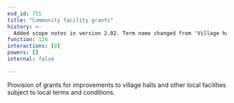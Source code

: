 ```yaml
---
esd_id: 755
title: "Community facility grants"
history: >-
  Added scope notes in version 2.02. Term name changed from 'Village halls (advice, grants etc.)' to 'Grants - community facilities' in version 3.00. Name changed to 'Community facility grants' in version 4.00.
function: 126
interactions: [8]
powers: []
internal: false

---
```


Provision of grants for improvements to village halls and other local facilities subject to local terms and conditions.

